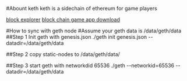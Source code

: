 #Abount keth
keth is a sidechain of ethereum for game players 

[block explorer](http://b.kexingqiu.net")
[block chain game app download](https://krypton.world")




#How to sync with geth node
#Assume your geth data is /data/geth/data
##Step 1 
Init geth with genesis.json
./geth init genesis.json --datadir=/data/geth/data

##Step 2
copy static-nodes to /data/geth/data/


##Step 3 
start geth with networkdid 65536
./geth --networkid=65536 --datadir=/data/geth/data




